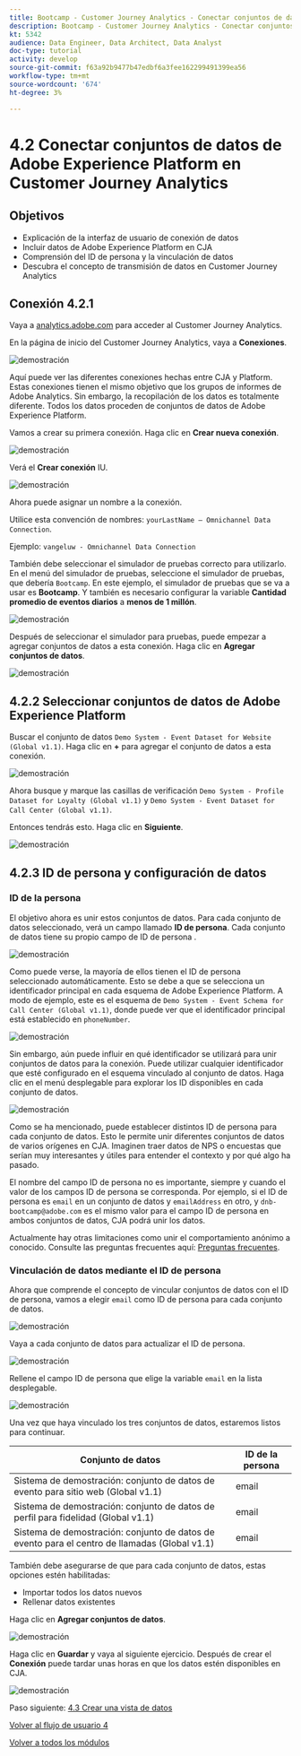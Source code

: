 ```yaml
---
title: Bootcamp - Customer Journey Analytics - Conectar conjuntos de datos de Adobe Experience Platform en el Customer Journey Analytics
description: Bootcamp - Customer Journey Analytics - Conectar conjuntos de datos de Adobe Experience Platform en el Customer Journey Analytics
kt: 5342
audience: Data Engineer, Data Architect, Data Analyst
doc-type: tutorial
activity: develop
source-git-commit: f63a92b9477b47edbf6a3fee162299491399ea56
workflow-type: tm+mt
source-wordcount: '674'
ht-degree: 3%

---
```


# 4.2 Conectar conjuntos de datos de Adobe Experience Platform en Customer Journey Analytics

## Objetivos

- Explicación de la interfaz de usuario de conexión de datos
- Incluir datos de Adobe Experience Platform en CJA
- Comprensión del ID de persona y la vinculación de datos
- Descubra el concepto de transmisión de datos en Customer Journey Analytics

## Conexión 4.2.1

Vaya a [analytics.adobe.com](https://analytics.adobe.com) para acceder al Customer Journey Analytics.

En la página de inicio del Customer Journey Analytics, vaya a **Conexiones**.

![demostración](./images/cja2.png)

Aquí puede ver las diferentes conexiones hechas entre CJA y Platform. Estas conexiones tienen el mismo objetivo que los grupos de informes de Adobe Analytics. Sin embargo, la recopilación de los datos es totalmente diferente. Todos los datos proceden de conjuntos de datos de Adobe Experience Platform.

Vamos a crear su primera conexión. Haga clic en **Crear nueva conexión**.

![demostración](./images/cja4.png)

Verá el **Crear conexión** IU.

![demostración](./images/cja5.png)

Ahora puede asignar un nombre a la conexión.

Utilice esta convención de nombres: `yourLastName – Omnichannel Data Connection`.

Ejemplo: `vangeluw - Omnichannel Data Connection`

También debe seleccionar el simulador de pruebas correcto para utilizarlo. En el menú del simulador de pruebas, seleccione el simulador de pruebas, que debería `Bootcamp`. En este ejemplo, el simulador de pruebas que se va a usar es **Bootcamp**. Y también es necesario configurar la variable **Cantidad promedio de eventos diarios** a **menos de 1 millón**.

![demostración](./images/cjasb.png)

Después de seleccionar el simulador para pruebas, puede empezar a agregar conjuntos de datos a esta conexión. Haga clic en **Agregar conjuntos de datos**.

![demostración](./images/cjasb1.png)

## 4.2.2 Seleccionar conjuntos de datos de Adobe Experience Platform

Buscar el conjunto de datos `Demo System - Event Dataset for Website (Global v1.1)`. Haga clic en **+** para agregar el conjunto de datos a esta conexión.

![demostración](./images/cja7.png)

Ahora busque y marque las casillas de verificación `Demo System - Profile Dataset for Loyalty (Global v1.1)` y `Demo System - Event Dataset for Call Center (Global v1.1)`.

Entonces tendrás esto. Haga clic en **Siguiente**.

![demostración](./images/cja9.png)

## 4.2.3 ID de persona y configuración de datos

### ID de la persona

El objetivo ahora es unir estos conjuntos de datos. Para cada conjunto de datos seleccionado, verá un campo llamado **ID de persona**. Cada conjunto de datos tiene su propio campo de ID de persona .

![demostración](./images/cja11.png)

Como puede verse, la mayoría de ellos tienen el ID de persona seleccionado automáticamente. Esto se debe a que se selecciona un identificador principal en cada esquema de Adobe Experience Platform. A modo de ejemplo, este es el esquema de `Demo System - Event Schema for Call Center (Global v1.1)`, donde puede ver que el identificador principal está establecido en `phoneNumber`.

![demostración](./images/cja13.png)

Sin embargo, aún puede influir en qué identificador se utilizará para unir conjuntos de datos para la conexión. Puede utilizar cualquier identificador que esté configurado en el esquema vinculado al conjunto de datos. Haga clic en el menú desplegable para explorar los ID disponibles en cada conjunto de datos.

![demostración](./images/cja14.png)

Como se ha mencionado, puede establecer distintos ID de persona para cada conjunto de datos. Esto le permite unir diferentes conjuntos de datos de varios orígenes en CJA. Imaginen traer datos de NPS o encuestas que serían muy interesantes y útiles para entender el contexto y por qué algo ha pasado.

El nombre del campo ID de persona no es importante, siempre y cuando el valor de los campos ID de persona se corresponda. Por ejemplo, si el ID de persona es `email` en un conjunto de datos y `emailAddress` en otro, y `dnb-bootcamp@adobe.com` es el mismo valor para el campo ID de persona en ambos conjuntos de datos, CJA podrá unir los datos.

Actualmente hay otras limitaciones como unir el comportamiento anónimo a conocido. Consulte las preguntas frecuentes aquí: [Preguntas frecuentes](https://experienceleague.adobe.com/docs/analytics-platform/using/cja-overview/cja-faq.html?lang=es).

### Vinculación de datos mediante el ID de persona

Ahora que comprende el concepto de vincular conjuntos de datos con el ID de persona, vamos a elegir `email` como ID de persona para cada conjunto de datos.

![demostración](./images/cja15.png)

Vaya a cada conjunto de datos para actualizar el ID de persona.

![demostración](./images/cja12a.png)

Rellene el campo ID de persona que elige la variable `email` en la lista desplegable.

![demostración](./images/cja17.png)

Una vez que haya vinculado los tres conjuntos de datos, estaremos listos para continuar.

| Conjunto de datos | ID de la persona |
| ----------------- |-------------| 
| Sistema de demostración: conjunto de datos de evento para sitio web (Global v1.1) | email |
| Sistema de demostración: conjunto de datos de perfil para fidelidad (Global v1.1) | email |
| Sistema de demostración: conjunto de datos de evento para el centro de llamadas (Global v1.1) | email |

También debe asegurarse de que para cada conjunto de datos, estas opciones estén habilitadas:

- Importar todos los datos nuevos
- Rellenar datos existentes

Haga clic en **Agregar conjuntos de datos**.

![demostración](./images/cja16.png)

Haga clic en **Guardar** y vaya al siguiente ejercicio.
Después de crear el **Conexión** puede tardar unas horas en que los datos estén disponibles en CJA.

![demostración](./images/cja20.png)

Paso siguiente: [4.3 Crear una vista de datos](./ex3.md)

[Volver al flujo de usuario 4](./uc4.md)

[Volver a todos los módulos](./../../overview.md)
